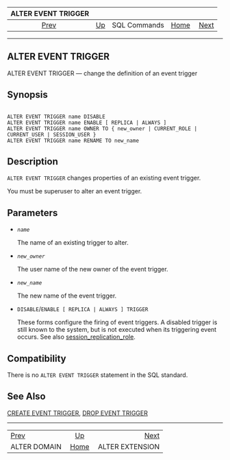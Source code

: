 

|              ALTER EVENT TRIGGER             |                                        |              |                                                       |                                                    |
| :------------------------------------------: | :------------------------------------- | :----------: | ----------------------------------------------------: | -------------------------------------------------: |
| [Prev](sql-alterdomain.html "ALTER DOMAIN")  | [Up](sql-commands.html "SQL Commands") | SQL Commands | [Home](index.html "PostgreSQL 17devel Documentation") |  [Next](sql-alterextension.html "ALTER EXTENSION") |

***

## ALTER EVENT TRIGGER

ALTER EVENT TRIGGER — change the definition of an event trigger

## Synopsis

```

ALTER EVENT TRIGGER name DISABLE
ALTER EVENT TRIGGER name ENABLE [ REPLICA | ALWAYS ]
ALTER EVENT TRIGGER name OWNER TO { new_owner | CURRENT_ROLE | CURRENT_USER | SESSION_USER }
ALTER EVENT TRIGGER name RENAME TO new_name
```

## Description

`ALTER EVENT TRIGGER` changes properties of an existing event trigger.

You must be superuser to alter an event trigger.

## Parameters

* *`name`*

    The name of an existing trigger to alter.

* *`new_owner`*

    The user name of the new owner of the event trigger.

* *`new_name`*

    The new name of the event trigger.

* `DISABLE`/`ENABLE [ REPLICA | ALWAYS ] TRIGGER`

    These forms configure the firing of event triggers. A disabled trigger is still known to the system, but is not executed when its triggering event occurs. See also [session\_replication\_role](runtime-config-client.html#GUC-SESSION-REPLICATION-ROLE).

## Compatibility

There is no `ALTER EVENT TRIGGER` statement in the SQL standard.

## See Also

[CREATE EVENT TRIGGER](sql-createeventtrigger.html "CREATE EVENT TRIGGER"), [DROP EVENT TRIGGER](sql-dropeventtrigger.html "DROP EVENT TRIGGER")

***

|                                              |                                                       |                                                    |
| :------------------------------------------- | :---------------------------------------------------: | -------------------------------------------------: |
| [Prev](sql-alterdomain.html "ALTER DOMAIN")  |         [Up](sql-commands.html "SQL Commands")        |  [Next](sql-alterextension.html "ALTER EXTENSION") |
| ALTER DOMAIN                                 | [Home](index.html "PostgreSQL 17devel Documentation") |                                    ALTER EXTENSION |
